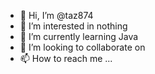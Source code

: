 - 👋 Hi, I’m @taz874
- 👀 I’m interested in nothing 
- 🌱 I’m currently learning Java 
- 💞️ I’m looking to collaborate on 
- 📫 How to reach me ...

<!---
taz874/taz874 is a ✨ special ✨ repository because its `README.md` (this file) appears on your GitHub profile.
You can click the Preview link to take a look at your changes.
--->
